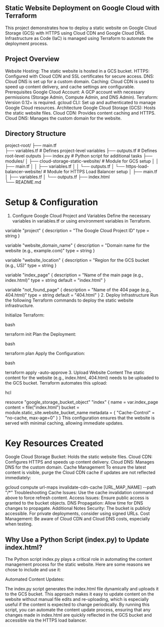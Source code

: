## Static Website Deployment on Google Cloud with Terraform
This project demonstrates how to deploy a static website on Google Cloud Storage (GCS) with HTTPS using Cloud CDN and Google Cloud DNS. Infrastructure as Code (IaC) is managed using Terraform to automate the deployment process.

## Project Overview
Website Hosting: The static website is hosted in a GCS bucket.
HTTPS: Configured with Cloud CDN and SSL certificates for secure access.
DNS: Cloud DNS is set up for a custom domain.
Caching: Cloud CDN is used to speed up content delivery, and cache settings are configurable.
Prerequisites
Google Cloud Account: A GCP account with necessary permissions (Storage Admin, Compute Admin, and DNS Admin).
Terraform: Version 0.12+ is required.
gcloud CLI: Set up and authenticated to manage Google Cloud resources.
Architecture
Google Cloud Storage (GCS): Hosts the static website files.
Cloud CDN: Provides content caching and HTTPS.
Cloud DNS: Manages the custom domain for the website.
## Directory Structure


project-root/
├── main.tf                   
├── variables.tf              # Defines project-level variables
├── outputs.tf                # Defines root-level outputs
├── index.py                  # Python script for additional tasks
├── modules/
│   ├── cloud-storage-static-website/  # Module for GCS setup
│   │   ├── main.tf
│   │   ├── variables.tf
│   │   └── outputs.tf
│   └── https-load-balancer-website/   # Module for HTTPS Load Balancer setup
│       ├── main.tf
│       ├── variables.tf
│       └── outputs.tf
├── index.html                
└── README.md  

          
# Setup & Configuration
1. Configure Google Cloud Project and Variables
Define the necessary variables in variables.tf or using environment variables in Terraform.


variable "project" {
  description = "The Google Cloud Project ID"
  type        = string
}

variable "website_domain_name" {
  description = "Domain name for the website (e.g., example.com)"
  type        = string
}

variable "website_location" {
  description = "Region for the GCS bucket (e.g., US)"
  type        = string
}

variable "index_page" {
  description = "Name of the main page (e.g., index.html)"
  type        = string
  default     = "index.html"
}

variable "not_found_page" {
  description = "Name of the 404 page (e.g., 404.html)"
  type        = string
  default     = "404.html"
}
2. Deploy Infrastructure
Run the following Terraform commands to deploy the static website infrastructure.

Initialize Terraform:

bash

terraform init
Plan the Deployment:

bash

terraform plan
Apply the Configuration:

bash

terraform apply -auto-approve
3. Upload Website Content
The static content for the website (e.g., index.html, 404.html) needs to be uploaded to the GCS bucket. Terraform automates this upload:

hcl

resource "google_storage_bucket_object" "index" {
  name    = var.index_page
  content = file("index.html")
  bucket  = module.static_site.website_bucket_name
  metadata = {
    "Cache-Control" = "no-cache, max-age=0"
  }
}
This configuration ensures that the website is served with minimal caching, allowing immediate updates.

# Key Resources Created
Google Cloud Storage Bucket: Holds the static website files.
Cloud CDN: Configures HTTPS and speeds up content delivery.
Cloud DNS: Manages DNS for the custom domain.
Cache Management
To ensure the latest content is visible, purge the Cloud CDN cache if updates are not reflected immediately:



gcloud compute url-maps invalidate-cdn-cache [URL_MAP_NAME] --path "/*"
Troubleshooting
Cache Issues: Use the cache invalidation command above to force refresh content.
Access Issues: Ensure public access is granted to the bucket objects.
DNS Propagation: Allow time for DNS changes to propagate.
Additional Notes
Security: The bucket is publicly accessible. For private deployments, consider using signed URLs.
Cost Management: Be aware of Cloud CDN and Cloud DNS costs, especially when testing.


## Why Use a Python Script (index.py) to Update index.html?
The Python script index.py plays a critical role in automating the content management process for the static website. Here are some reasons we chose to include and use it:

Automated Content Updates:

The index.py script generates the index.html file dynamically and uploads it to the GCS bucket. This approach makes it easy to update content on the website without manual file edits and re-uploading, which is especially useful if the content is expected to change periodically.
By running this script, you can automate the content update process, ensuring that any changes made in index.html are quickly reflected in the GCS bucket and accessible via the HTTPS load balancer.